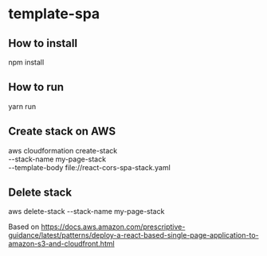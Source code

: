 # template-spa

## How to install
npm install

## How to run
yarn run

## Create stack on AWS
aws cloudformation create-stack \
  --stack-name my-page-stack \
  --template-body file://react-cors-spa-stack.yaml

## Delete stack
aws delete-stack --stack-name my-page-stack

Based on https://docs.aws.amazon.com/prescriptive-guidance/latest/patterns/deploy-a-react-based-single-page-application-to-amazon-s3-and-cloudfront.html